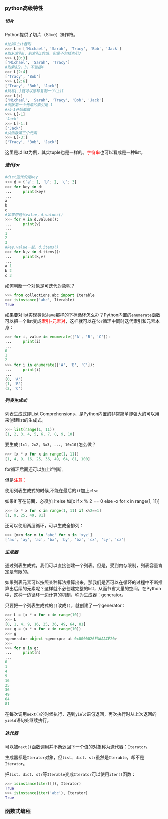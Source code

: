 ### python高级特性

##### 切片

Python提供了切片（Slice）操作符。

```python
#比如list截取
>>> L = ['Michael', 'Sarah', 'Tracy', 'Bob', 'Jack']
#取从索引0，到索引3的值，但是不包括索引3
>>> L[0:3]
['Michael', 'Sarah', 'Tracy']
#取索引2，3，不包括4
>>> L[2:4]
['Tracy', 'Bob']
>>> L[2:6]
['Tracy', 'Bob', 'Jack']
#只写[:]就可以原样复制一个list
>>> L[:]
['Michael', 'Sarah', 'Tracy', 'Bob', 'Jack']
#倒数第一个元素的索引是-1
#从-1开始截取
>>> L[-1]
'Jack'
>>> L[-1:]
['Jack']
#从倒数第三个元素
>>> L[-3:]
['Tracy', 'Bob', 'Jack']
```

这里是以list为例，其实tuple也是一样的。<span style="color:red">字符串</span>也可以看成是一种list。

##### 迭代for

```python
#dict迭代的是key
>>> d = {'a': 1, 'b': 2, 'c': 3}
>>> for key in d:
...     print(key)
...
a
b
c
#如果想迭代value，d.values()
>>> for v in d.values():
...     print(v)
...
1
2
3
#key,value一起，d.items()
>>> for k,v in d.items():
...     print(k,v)
...
a 1
b 2
c 3
```

如何判断一个对象是可迭代对象呢？

```python
>>> from collections.abc import Iterable
>>> isinstance('abc', Iterable)
True
```

如果要对list实现类似Java那样的下标循环怎么办？Python内置的`enumerate`函数可以把一个list变成<span style="color:red">索引-元素对</span>，这样就可以在`for`循环中同时迭代索引和元素本身：

```python
>>> for i, value in enumerate(['A', 'B', 'C']):
...     print(i)
...
0
1
2
>>> for i in enumerate(['A', 'B', 'C']):
...     print(i)
...
(0, 'A')
(1, 'B')
(2, 'C')
```



##### 列表生成式

列表生成式即List Comprehensions，是Python内置的非常简单却强大的可以用来创建list的生成式。

```python
>>> list(range(1, 11))
[1, 2, 3, 4, 5, 6, 7, 8, 9, 10]
```

要生成`[1x1, 2x2, 3x3, ..., 10x10]`怎么做？

```python
>>> [x * x for x in range(1, 11)]
[1, 4, 9, 16, 25, 36, 49, 64, 81, 100]
```

for循环后面还可以加上if判断,

但是<span style="color:red">注意：</span>

使用列表生成式的时候,不能在最后的`if`加上`else`

如果if 写在前面，必须加上else 如[x if x % 2 == 0 else -x for x in range(1, 11)]

```python
>>> [x * x for x in range(1, 11) if x%2==1]
[1, 9, 25, 49, 81]
```

还可以使用两层循环，可以生成全排列：

```python
>>> [m+n for m in 'abc' for n in 'xyz']
['ax', 'ay', 'az', 'bx', 'by', 'bz', 'cx', 'cy', 'cz']
```

##### 生成器

通过列表生成式，我们可以直接创建一个列表。但是，受到内存限制，列表容量肯定是有限的。

如果列表元素可以按照某种算法推算出来，那我们是否可以在循环的过程中不断推算出后续的元素呢？这样就不必创建完整的list，从而节省大量的空间。在Python中，这种一边循环一边计算的机制，称为生成器：generator。

只要把一个列表生成式的`[]`改成`()`，就创建了一个generator：

```python
>>> L = [x * x for x in range(10)]
>>> L
[0, 1, 4, 9, 16, 25, 36, 49, 64, 81]
>>> g = (x * x for x in range(10))
>>> g
<generator object <genexpr> at 0x0000026F3AAACF20>
>>>
>>> for n in g:
...     print(n)
...
0
1
4
9
16
25
36
49
64
81
```



在每次调用`next()`的时候执行，遇到`yield`语句返回，再次执行时从上次返回的`yield`语句处继续执行。

##### 迭代器

可以被`next()`函数调用并不断返回下一个值的对象称为迭代器：`Iterator`。

生成器都是`Iterator`对象，但`list`、`dict`、`str`虽然是`Iterable`，却不是`Iterator`。

把`list`、`dict`、`str`等`Iterable`变成`Iterator`可以使用`iter()`函数：

```python
>>> isinstance(iter([]), Iterator)
True
>>> isinstance(iter('abc'), Iterator)
True
```

### 函数式编程


